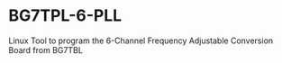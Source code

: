# BG7TPL-6-PLL
Linux Tool to program the 6-Channel Frequency Adjustable Conversion Board from BG7TBL
